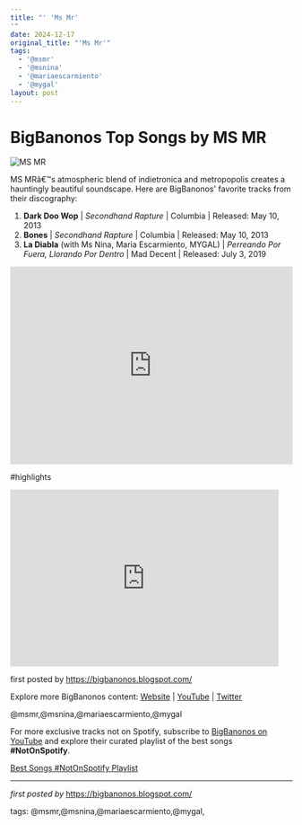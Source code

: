 ```yaml
---
title: "' 'Ms Mr'
'"
date: 2024-12-17
original_title: "'Ms Mr'"
tags:
  - '@msmr'
  - '@msnina'
  - '@mariaescarmiento'
  - '@mygal'
layout: post
---
```

<h1>BigBanonos Top Songs by MS MR</h1>
<img alt="MS MR" src="https://pbs.twimg.com/media/F7-DvFnWkAA8u7a.jpg" /> <p>MS MRâ€™s atmospheric blend of indietronica and metropopolis creates a hauntingly beautiful soundscape. Here are BigBanonos' favorite tracks from their discography:</p> <ol> <li><strong>Dark Doo Wop</strong> | <em>Secondhand Rapture</em> | Columbia | Released: May 10, 2013</li> <li><strong>Bones</strong> | <em>Secondhand Rapture</em> | Columbia | Released: May 10, 2013</li> <li><strong>La Diabla</strong> (with Ms Nina, Maria Escarmiento, MYGAL) | <em>Perreando Por Fuera, Llorando Por Dentro</em> | Mad Decent | Released: July 3, 2019</li>
</ol> <div> <iframe allow="autoplay; clipboard-write; encrypted-media; fullscreen; picture-in-picture" frameborder="0" height="352" loading="lazy" src="https://open.spotify.com/embed/playlist/2MisIkzK51imW6x7pPTWFt?utm_source=generator" width="100%"></iframe>
</div> <p>#highlights</p>
<div> <iframe allowfullscreen="" frameborder="0" height="315" src="https://www.youtube.com/embed/BcmQQT0b-Hk?list=PLtuNtuTatqI0dafkurxAG1Xe-yZq9TtQY" width="95%"></iframe>
</div> <p>first posted by <a href="https://bigbanonos.blogspot.com/">https://bigbanonos.blogspot.com/</a></p> <div> <p>Explore more BigBanonos content: <a href="https://bigbanonos.blogspot.com/">Website</a> | <a href="https://www.youtube.com/@BigBanonos">YouTube</a> | <a href="https://x.com/bigbanonos">Twitter</a></p>
</div> <!--Tags-->
<p>@msmr,@msnina,@mariaescarmiento,@mygal</p>


<!--Subscribe and Playlist Links-->
<div>
    <p>For more exclusive tracks not on Spotify, subscribe to <a href="https://www.youtube.com/@BigBanonos" target="_blank">BigBanonos on YouTube</a> and explore their curated playlist of the best songs <strong>#NotOnSpotify</strong>.</p>
    <p><a href="https://www.youtube.com/playlist?list=PLtuNtuTatqI0kFahUCbtbfenC_ET5O_tr" target="_blank">Best Songs #NotOnSpotify Playlist<br /></a></p></div>

<hr />

<p><em>first posted by</em> <a href="https://bigbanonos.blogspot.com/" rel="noopener" target="_new">https://bigbanonos.blogspot.com/</a></p>

<p>tags: @msmr,@msnina,@mariaescarmiento,@mygal,</p>
